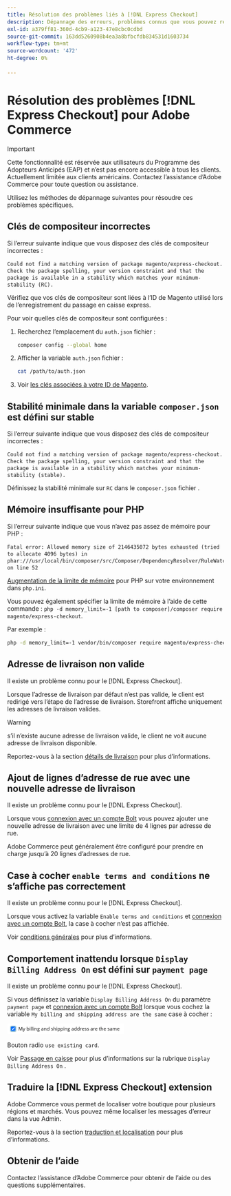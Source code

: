 ```yaml
---
title: Résolution des problèmes liés à [!DNL Express Checkout]
description: Dépannage des erreurs, problèmes connus que vous pouvez rencontrer lors de l’utilisation de la variable [!DNL Express Checkout] pour l’extension Adobe Commerce.
exl-id: a379ff81-360d-4cb9-a123-47e8cbc0cdbd
source-git-commit: 163dd5260908b4ea3a8bfbcfdb834531d1603734
workflow-type: tm+mt
source-wordcount: '472'
ht-degree: 0%

---
```


# Résolution des problèmes [!DNL Express Checkout] pour Adobe Commerce

>[!IMPORTANT]
>
> Cette fonctionnalité est réservée aux utilisateurs du Programme des Adopteurs Anticipés (EAP) et n’est pas encore accessible à tous les clients. Actuellement limitée aux clients américains. Contactez l’assistance d’Adobe Commerce pour toute question ou assistance.

Utilisez les méthodes de dépannage suivantes pour résoudre ces problèmes spécifiques.

## Clés de compositeur incorrectes

Si l’erreur suivante indique que vous disposez des clés de compositeur incorrectes :

```terminal
Could not find a matching version of package magento/express-checkout. Check the package spelling, your version constraint and that the package is available in a stability which matches your minimum-stability (RC).
```

Vérifiez que vos clés de compositeur sont liées à l’ID de Magento utilisé lors de l’enregistrement du passage en caisse express.

Pour voir quelles clés de compositeur sont configurées :

1. Recherchez l’emplacement du `auth.json` fichier :

   ```bash
   composer config --global home
   ```

1. Afficher la variable `auth.json` fichier :

   ```bash
   cat /path/to/auth.json
   ```

1. Voir [les clés associées à votre ID de Magento](https://devdocs.magento.com/guides/v2.4/install-gde/prereq/connect-auth.html).

## Stabilité minimale dans la variable `composer.json` est défini sur stable

Si l’erreur suivante indique que vous disposez des clés de compositeur incorrectes :

```terminal
Could not find a matching version of package magento/express-checkout. Check the package spelling, your version constraint and that the package is available in a stability which matches your minimum-stability (stable).
```

Définissez la stabilité minimale sur `RC` dans le `composer.json` fichier .

## Mémoire insuffisante pour PHP

Si l’erreur suivante indique que vous n’avez pas assez de mémoire pour PHP :

```terminal
Fatal error: Allowed memory size of 2146435072 bytes exhausted (tried to allocate 4096 bytes) in phar:///usr/local/bin/composer/src/Composer/DependencyResolver/RuleWatchGraph.php on line 52
```

[Augmentation de la limite de mémoire](https://devdocs.magento.com/cloud/project/magento-app-php-ini.html#increase-php-memory-limit) pour PHP sur votre environnement dans `php.ini`.

Vous pouvez également spécifier la limite de mémoire à l’aide de cette commande : `php -d memory_limit=-1 [path to composer]/composer require magento/express-checkout`.

Par exemple :

```bash
php -d memory_limit=-1 vendor/bin/composer require magento/express-checkout
```

## Adresse de livraison non valide

Il existe un problème connu pour le [!DNL Express Checkout].

Lorsque l’adresse de livraison par défaut n’est pas valide, le client est redirigé vers l’étape de l’adresse de livraison. Storefront affiche uniquement les adresses de livraison valides.

>[!WARNING]
>
> s’il n’existe aucune adresse de livraison valide, le client ne voit aucune adresse de livraison disponible.

Reportez-vous à la section [détails de livraison](../express-checkout/shipping-details.md) pour plus d’informations.

## Ajout de lignes d’adresse de rue avec une nouvelle adresse de livraison

Il existe un problème connu pour le [!DNL Express Checkout].

Lorsque vous [connexion avec un compte Bolt](https://help.bolt.com/shoppers/guides/checkout/log-in/) vous pouvez ajouter une nouvelle adresse de livraison avec une limite de 4 lignes par adresse de rue.

Adobe Commerce peut généralement être configuré pour prendre en charge jusqu’à 20 lignes d’adresses de rue.

## Case à cocher `enable terms and conditions` ne s’affiche pas correctement

Il existe un problème connu pour le [!DNL Express Checkout].

Lorsque vous activez la variable `Enable terms and conditions` et [connexion avec un compte Bolt](https://help.bolt.com/shoppers/guides/checkout/log-in/), la case à cocher n’est pas affichée.

Voir [conditions générales](https://docs.magento.com/user-guide/sales/terms-and-conditions.html) pour plus d’informations.

## Comportement inattendu lorsque `Display Billing Address On` est défini sur `payment page`

Il existe un problème connu pour le [!DNL Express Checkout].

Si vous définissez la variable `Display Billing Address On` du paramètre `payment page` et [connexion avec un compte Bolt](https://help.bolt.com/shoppers/guides/checkout/log-in/) lorsque vous cochez la variable `My billing and shipping address are the same` case à cocher :

![Même adresse](../assets/checked-address.png)

Bouton radio `use existing card`.

Voir [Passage en caisse](https://docs.magento.com/user-guide/configuration/sales/checkout.html) pour plus d’informations sur la rubrique `Display Billing Address On` .

## Traduire la [!DNL Express Checkout] extension

Adobe Commerce vous permet de localiser votre boutique pour plusieurs régions et marchés. Vous pouvez même localiser les messages d’erreur dans la vue Admin.

Reportez-vous à la section [traduction et localisation](https://devdocs.magento.com/guides/v2.4/frontend-dev-guide/translations/xlate.html) pour plus d’informations.

## Obtenir de l’aide

Contactez l’assistance d’Adobe Commerce pour obtenir de l’aide ou des questions supplémentaires.
